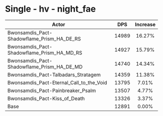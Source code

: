 # Single - hv - night_fae
| Actor | DPS | Increase |
|---|:---:|:---:|
|Bwonsamdis_Pact-Shadowflame_Prism_HA_DE_RS|14989|16.27%|
|Bwonsamdis_Pact-Shadowflame_Prism_HA_MD_RS|14927|15.79%|
|Bwonsamdis_Pact-Shadowflame_Prism_HA_DE_MD|14740|14.34%|
|Bwonsamdis_Pact-Talbadars_Stratagem|14359|11.38%|
|Bwonsamdis_Pact-Eternal_Call_to_the_Void|13795|7.01%|
|Bwonsamdis_Pact-Painbreaker_Psalm|13507|4.77%|
|Bwonsamdis_Pact-Kiss_of_Death|13326|3.37%|
|Base|12891|0.00%|
